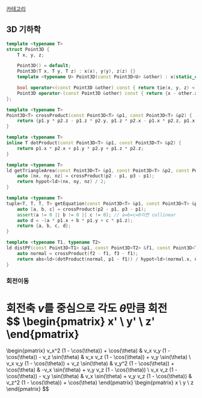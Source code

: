 [카테고리](/README.md)
## 3D 기하학
```cpp
template <typename T>
struct Point3D {
    T x, y, z;

    Point3D() = default;
    Point3D(T x, T y, T z) : x(x), y(y), z(z) {}
    template <typename U> Point3D(const Point3D<U> &other) : x(static_cast<T>(other.x)), y(static_cast<T>(other.y)), z(static_cast<T>(other.z)) {}

    bool operator<(const Point3D &other) const { return tie(x, y, z) < tie(other.x, other.y, other.z); }
    Point3D operator-(const Point3D &other) const { return {x - other.x, y - other.y, z - other.z}; }
};

template <typename T>
Point3D<T> crossProduct(const Point3D<T> &p1, const Point3D<T> &p2) {
    return {p1.y * p2.z - p1.z * p2.y, p1.z * p2.x - p1.x * p2.z, p1.x * p2.y - p1.y * p2.x};
}

template <typename T>
inline T dotProduct(const Point3D<T> &p1, const Point3D<T> &p2) {
    return p1.x * p2.x + p1.y * p2.y + p1.z * p2.z;
}

template <typename T>
ld getTriangleArea(const Point3D<T> &p1, const Point3D<T> &p2, const Point3D<T> &p3) {
    auto [nx, ny, nz] = crossProduct(p2 - p1, p3 - p1);
    return hypot<ld>(nx, ny, nz) / 2;
}

template <typename T>
tuple<T, T, T, T> getEquation(const Point3D<T> &p1, const Point3D<T> &p2, const Point3D<T> &p3) { // ax + by + cz + d = 0
    auto [a, b, c] = crossProduct(p2 - p1, p3 - p1);
    assert(a != 0 || b != 0 || c != 0); // a=b=c=0이면 collinear
    auto d = -(a * p1.x + b * p1.y + c * p1.z);
    return {a, b, c, d};
}

template <typename T1, typename T2>
ld distPF(const Point3D<T1> &p1, const Point3D<T2> &f1, const Point3D<T2> &f2, const Point3D<T2> &f3) { // distance from P(point) to F(face)
    auto normal = crossProduct(f2 - f1, f3 - f1);
    return abs<ld>(dotProduct(normal, p1 - f1)) / hypot<ld>(normal.x, normal.y, normal.z);
}
```
### 회전이동
회전축 $v$를 중심으로 각도 $\theta$만큼 회전   
$$
\begin{pmatrix}
x' \\
y' \\
z'
\end{pmatrix}
=
\begin{pmatrix}
v_x^2 (1 - \cos(\theta)) + \cos(\theta) & v_x v_y (1 - \cos(\theta)) - v_z \sin(\theta) & v_x v_z (1 - \cos(\theta)) + v_y \sin(\theta) \\
v_x v_y (1 - \cos(\theta)) + v_z \sin(\theta) & v_y^2 (1 - \cos(\theta)) + \cos(\theta) & -v_x \sin(\theta) + v_y v_z (1 - \cos(\theta)) \\
v_x v_z (1 - \cos(\theta)) - v_y \sin(\theta) & v_x \sin(\theta) + v_y v_z (1 - \cos(\theta)) & v_z^2 (1 - \cos(\theta)) + \cos(\theta)
\end{pmatrix}
\begin{pmatrix}
x \\
y \\
z
\end{pmatrix}
$$

<!-- 로드리게스 회전은 굳이 넣을 필요가 없을 듯 -->
<!-- TODO rotate3D 코드 추가해야 됨 -->